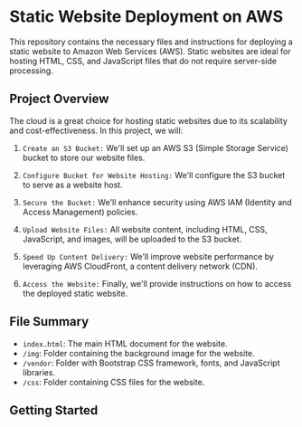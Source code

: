 # Static Website Deployment on AWS

This repository contains the necessary files and instructions for deploying a static website to Amazon Web Services (AWS). Static websites are ideal for hosting HTML, CSS, and JavaScript files that do not require server-side processing.

## Project Overview

The cloud is a great choice for hosting static websites due to its scalability and cost-effectiveness. In this project, we will:

1. `Create an S3 Bucket:` We'll set up an AWS S3 (Simple Storage Service) bucket to store our website files.

2. `Configure Bucket for Website Hosting:` We'll configure the S3 bucket to serve as a website host.

3. `Secure the Bucket:` We'll enhance security using AWS IAM (Identity and Access Management) policies.

4. `Upload Website Files:` All website content, including HTML, CSS, JavaScript, and images, will be uploaded to the S3 bucket.

5. `Speed Up Content Delivery:` We'll improve website performance by leveraging AWS CloudFront, a content delivery network (CDN).

6. `Access the Website:` Finally, we'll provide instructions on how to access the deployed static website.

## File Summary

- `index.html`: The main HTML document for the website.
- `/img`: Folder containing the background image for the website.
- `/vendor`: Folder with Bootstrap CSS framework, fonts, and JavaScript libraries.
- `/css`: Folder containing CSS files for the website.

## Getting Started
